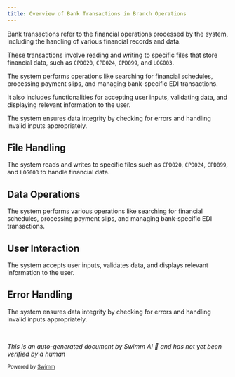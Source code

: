 ```yaml
---
title: Overview of Bank Transactions in Branch Operations
---
```

Bank transactions refer to the financial operations processed by the system, including the handling of various financial records and data.

These transactions involve reading and writing to specific files that store financial data, such as `CPD020`, `CPD024`, `CPD099`, and `LOG003`.

The system performs operations like searching for financial schedules, processing payment slips, and managing bank-specific EDI transactions.

It also includes functionalities for accepting user inputs, validating data, and displaying relevant information to the user.

The system ensures data integrity by checking for errors and handling invalid inputs appropriately.

## File Handling

The system reads and writes to specific files such as `CPD020`, `CPD024`, `CPD099`, and `LOG003` to handle financial data.

## Data Operations

The system performs various operations like searching for financial schedules, processing payment slips, and managing bank-specific EDI transactions.

## User Interaction

The system accepts user inputs, validates data, and displays relevant information to the user.

## Error Handling

The system ensures data integrity by checking for errors and handling invalid inputs appropriately.

&nbsp;

*This is an auto-generated document by Swimm AI 🌊 and has not yet been verified by a human*

<SwmMeta version="3.0.0" repo-id="Z2l0aHViJTNBJTNBa2VsbG8lM0ElM0Fzd2ltbWlv" repo-name="kello"><sup>Powered by [Swimm](/)</sup></SwmMeta>
